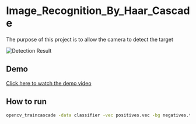 # Image_Recognition_By_Haar_Cascade
The purpose of this project is to allow the camera to detect the target

![Detection Result](images/result.png)

## Demo
[Click here to watch the demo video](https://youtu.be/wNfMEHVkqjk)

## How to run
```bash
opencv_traincascade -data classifier -vec positives.vec -bg negatives.txt -numPos 1000 -numNeg 500 -numStages 10 -w 24 -h 24







